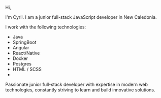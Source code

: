
Hi,

I'm Cyril. I am a junior full-stack JavaScript developer in New Caledonia.

I work with the following technologies:

- Java
- SpringBoot
- Angular
- React/Native
- Docker
- Postgres
- HTML / SCSS
- 
Passionate junior full-stack developer with expertise in modern web technologies, constantly striving to learn and build innovative solutions.
